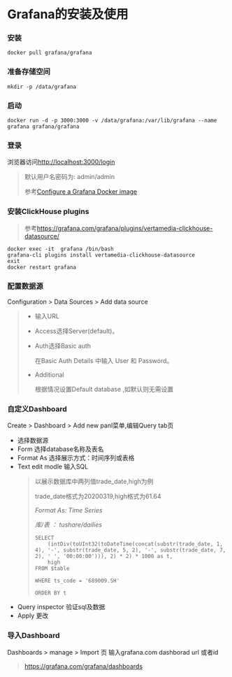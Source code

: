 # Grafana的安装及使用

### 安装 
```
docker pull grafana/grafana 
```
### 准备存储空间
```
mkdir -p /data/grafana
```
### 启动
```
docker run -d -p 3000:3000 -v /data/grafana:/var/lib/grafana --name grafana grafana/grafana
```
### 登录
浏览器访问<http://localhost:3000/login>

> 默认用户名密码为: admin/admin
> 
> 参考[Configure a Grafana Docker image](https://grafana.com/docs/grafana/latest/administration/configure-docker/)
### 安装ClickHouse plugins
> 参考<https://grafana.com/grafana/plugins/vertamedia-clickhouse-datasource/>
```
docker exec -it  grafana /bin/bash
grafana-cli plugins install vertamedia-clickhouse-datasource
exit
docker restart grafana
```
### 配置数据源
Configuration > Data Sources > Add data source 
> - 输入URL
>
> - Access选择Server(default)。
>
> - Auth选择Basic auth
> 
>    在Basic Auth Details 中输入 User 和 Password。
> - Additional
>
>   根据情况设置Default database ,如默认则无需设置
### 自定义Dashboard
Create > Dashboard > Add new panl菜单,编辑Query tab页

- 选择数据源
- Form 选择database名称及表名
- Format As 选择展示方式：时间序列或表格
- Text edit modle 输入SQL
  > 以展示数据库中两列值trade_date,high为例
  >
  > trade_date格式为20200319,high格式为61.64
  >
  > *Format As: Time Series*
  >
  > *库/表  ： tushare/dailies*
  > ```
  > SELECT
  >     (intDiv(toUInt32(toDateTime(concat(substr(trade_date, 1, 4), '-', substr(trade_date, 5, 2), '-', substr(trade_date, 7, 2), ' ', '00:00:00'))), 2) * 2) * 1000 as t,
  >     high
  > FROM $table
  > 
  > WHERE ts_code = '689009.SH'
  > 
  > ORDER BY t
  > ```
- Query inspector 验证sql及数据
- Apply 更改
### 导入Dashboard
Dashboards > manage > Import 页 输入grafana.com dashborad url 或者id
> <https://grafana.com/grafana/dashboards>

